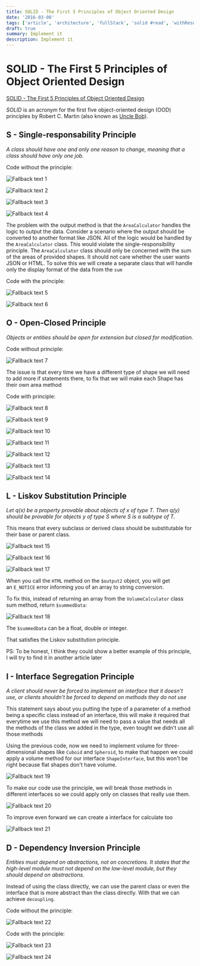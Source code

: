```yaml
---
title: SOLID - The First 5 Principles of Object Oriented Design
date: '2016-03-08'
tags: ['article', 'architecture', 'fullStack', 'solid #read', 'withResume']
draft: true
summary: Implement it
description: Implement it
---
```


# SOLID - The First 5 Principles of Object Oriented Design

[SOLID - The First 5 Principles of Object Oriented Design](https://www.digitalocean.com/community/conceptual-articles/s-o-l-i-d-the-first-five-principles-of-object-oriented-design)


_SOLID_ is an acronym for the first five object-oriented design (OOD) principles by Robert C. Martin (also known as [Uncle Bob](http://en.wikipedia.org/wiki/Robert_Cecil_Martin)).

## S - Single-responsability Principle

_A class should have one and only one reason to change, meaning that a class should have only one job._

Code without the principle:

![Fallback text 1](/static/assets/pasted-image-20221016175849.png)

![Fallback text 2](/static/assets/pasted-image-20221016175900.png)

![Fallback text 3](/static/assets/pasted-image-20221016175912.png)

![Fallback text 4](/static/assets/pasted-image-20221016175928.png)


The problem with the output method is that the `AreaCalculator` handles the logic to output the data.
Consider a scenario where the output should be converted to another format like JSON.
All of the logic would be handled by the `AreaCalculator` class. This would violate the single-responsibility principle. The `AreaCalculator` class should only be concerned with the sum of the areas of provided shapes. It should not care whether the user wants JSON or HTML.
To solve this we will create a separate class that will handle only the display format of the data from the `sum`

Code with the principle:

![Fallback text 5](/static/assets/pasted-image-20221016180114.png)

![Fallback text 6](/static/assets/pasted-image-20221016180126.png)


## O - Open-Closed Principle

_Objects or entities should be open for extension but closed for modification._

Code without principle:

![Fallback text 7](/static/assets/pasted-image-20221016181628.png)


The issue is that every time we have a different type of shape we will need to add more if statements there, to fix that we will make each Shape has their own area method

Code with principle:

![Fallback text 8](/static/assets/pasted-image-20221016181734.png)

![Fallback text 9](/static/assets/pasted-image-20221016181747.png)

![Fallback text 10](/static/assets/pasted-image-20221016181756.png)

![Fallback text 11](/static/assets/pasted-image-20221016181806.png)

![Fallback text 12](/static/assets/pasted-image-20221016181816.png)

![Fallback text 13](/static/assets/pasted-image-20221016181828.png)

![Fallback text 14](/static/assets/pasted-image-20221016181840.png)


## L - Liskov Substitution Principle

_Let q(x) be a property provable about objects of x of type T. Then q(y) should be provable for objects y of type S where S is a subtype of T._

This means that every subclass or derived class should be substitutable for their base or parent class.

![Fallback text 15](/static/assets/pasted-image-20221016182251.png)

![Fallback text 16](/static/assets/pasted-image-20221016182307.png)

![Fallback text 17](/static/assets/pasted-image-20221016182337.png)


When you call the `HTML` method on the `$output2` object, you will get an `E_NOTICE` error informing you of an array to string conversion.

To fix this, instead of returning an array from the `VolumeCalculator` class sum method, return `$summedData`:

![Fallback text 18](/static/assets/pasted-image-20221016182437.png)


The `$summedData` can be a float, double or integer.

That satisfies the Liskov substitution principle.

PS: To be honest, I think they could show a better example of this principle, I will try to find it in another article later

## I - Interface Segregation Principle

_A client should never be forced to implement an interface that it doesn’t use, or clients shouldn’t be forced to depend on methods they do not use_

This statement says about you putting the type of a parameter of a method being a specific class instead of an interface, this will make it required that everytime we use this method we will need to pass a value that needs all the methods of the class we added in the type, even tought we didn't use all those methods

Using the previous code, now we need to implement volume for three-dimensional shapes like `Cuboid` and `Spheroid`, to make that happen we could apply a volume method for our interface `ShapeInterface`, but this won't be right because flat shapes don't have volume.

![Fallback text 19](/static/assets/pasted-image-20221016183116.png)


To make our code use the principle, we will break those methods in different interfaces so we could apply only on classes that really use them.

![Fallback text 20](/static/assets/pasted-image-20221016183213.png)


To improve even forward we can create a interface for calculate too

![Fallback text 21](/static/assets/pasted-image-20221016183252.png)


## D - Dependency Inversion Principle

_Entities must depend on abstractions, not on concretions. It states that the high-level module must not depend on the low-level module, but they should depend on abstractions._

Instead of using the class directly, we can use the parent class or even the interface that is more abstract than the class directly. With that we can achieve `decoupling`.

Code without the principle:

![Fallback text 22](/static/assets/pasted-image-20221016183627.png)


Code with the principle:

![Fallback text 23](/static/assets/pasted-image-20221016183646.png)

![Fallback text 24](/static/assets/pasted-image-20221016183658.png)


